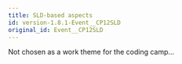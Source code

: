 ```yaml
---
title: SLD-based aspects
id: version-1.8.1-Event__CP12SLD
original_id: Event__CP12SLD
---
```



Not chosen as a work theme for the coding camp...